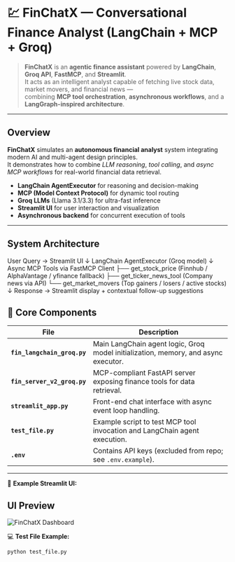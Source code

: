 # 💹 FinChatX — Conversational Finance Analyst (LangChain + MCP + Groq)

> **FinChatX** is an **agentic finance assistant** powered by **LangChain**, **Groq API**, **FastMCP**, and **Streamlit**.  
> It acts as an intelligent analyst capable of fetching live stock data, market movers, and financial news —  
> combining **MCP tool orchestration**, **asynchronous workflows**, and a **LangGraph-inspired architecture**.

---

##  Overview

**FinChatX** simulates an **autonomous financial analyst** system integrating modern AI and multi-agent design principles.  
It demonstrates how to combine *LLM reasoning*, *tool calling*, and *async MCP workflows* for real-world financial data retrieval.

-  **LangChain AgentExecutor** for reasoning and decision-making  
-  **MCP (Model Context Protocol)** for dynamic tool routing  
-  **Groq LLMs** (Llama 3.1/3.3) for ultra-fast inference  
-  **Streamlit UI** for user interaction and visualization  
-  **Asynchronous backend** for concurrent execution of tools  

---

##  System Architecture

User Query → Streamlit UI
↓
LangChain AgentExecutor (Groq model)
↓
Async MCP Tools via FastMCP Client
├── get_stock_price (Finnhub / AlphaVantage / yfinance fallback)
├── get_ticker_news_tool (Company news via API)
└── get_market_movers (Top gainers / losers / active stocks)
↓
Response → Streamlit display + contextual follow-up suggestions


## 🧩 Core Components

| File | Description |
|------|--------------|
| **`fin_langchain_groq.py`** | Main LangChain agent logic, Groq model initialization, memory, and async executor. |
| **`fin_server_v2_groq.py`** | MCP-compliant FastAPI server exposing finance tools for data retrieval. |
| **`streamlit_app.py`** | Front-end chat interface with async event loop handling. |
| **`test_file.py`** | Example script to test MCP tool invocation and LangChain agent execution. |
| **`.env`** | Contains API keys (excluded from repo; see `.env.example`). |

---



🧩 **Example Streamlit UI:**  
## UI Preview
![FinChatX Dashboard](C:\DevProjs\FinChatX\data\UI_interface_streamlit.png)

💻 **Test File Example:**

```bash
python test_file.py